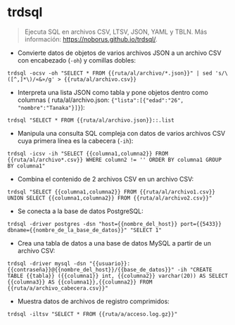 # trdsql

> Ejecuta SQL en archivos CSV, LTSV, JSON, YAML y TBLN.
> Más información: <https://noborus.github.io/trdsql/>.

- Convierte datos de objetos de varios archivos JSON a un archivo CSV con encabezado (`-oh`) y comillas dobles:

`trdsql -ocsv -oh "SELECT * FROM {{ruta/al/archivo/*.json}}" | sed 's/\([^,]*\)/«&»/g' > {{ruta/al/archivo.csv}}`

- Interpreta una lista JSON como tabla y pone objetos dentro como columnas ( ruta/al/archivo.json: `{"lista":[{"edad":"26", "nombre":"Tanaka"}]}`):

`trdsql "SELECT * FROM {{ruta/al/archivo.json}}::.list`

- Manipula una consulta SQL compleja con datos de varios archivos CSV cuya primera línea es la cabecera (`-ih`):

`trdsql -icsv -ih "SELECT {{columna1,columna2}} FROM {{ruta/al/archivo*.csv}} WHERE column2 != '' ORDER BY columna1 GROUP BY columna1"`

- Combina el contenido de 2 archivos CSV en un archivo CSV:

`trdsql "SELECT {{columna1,columna2}} FROM {{ruta/al/archivo1.csv}} UNION SELECT {{columna1,columna2}} FROM {{ruta/al/archivo2.csv}}"`

- Se conecta a la base de datos PostgreSQL:

`trdsql -driver postgres -dsn "host={{nombre_del_host}} port={{5433}} dbname={{nombre_de_la_base_de_datos}}" "SELECT 1"`

- Crea una tabla de datos a una base de datos MySQL a partir de un archivo CSV:

`trdsql -driver mysql -dsn "{{usuario}}:{{contraseña}}@{{nombre_del_host}}/{{base_de_datos}}" -ih "CREATE TABLE {{tabla}} ({{columna1}} int, {{columna2}} varchar(20)) AS SELECT {{columna3}} AS {{columna1}},{{columna2}} FROM {{ruta/a/archivo_cabecera.csv}}"`

- Muestra datos de archivos de registro comprimidos:

`trdsql -iltsv "SELECT * FROM {{ruta/a/acceso.log.gz}}"`
